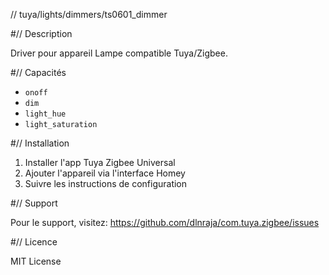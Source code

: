 // tuya/lights/dimmers/ts0601_dimmer

#// Description

Driver pour appareil Lampe compatible Tuya/Zigbee.

#// Capacités

- `onoff`
- `dim`
- `light_hue`
- `light_saturation`

#// Installation

1. Installer l'app Tuya Zigbee Universal
2. Ajouter l'appareil via l'interface Homey
3. Suivre les instructions de configuration

#// Support

Pour le support, visitez: https://github.com/dlnraja/com.tuya.zigbee/issues

#// Licence

MIT License
